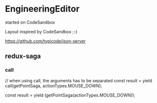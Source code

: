# EngineeringEditor

started on CodeSandbox

Layout inspired by CodeSandbox ;-)

https://github.com/typicode/json-server

## redux-saga

### call

// when using call, the arguments has to be separated
const result = yield call(getPointSaga, actionTypes.MOUSE_DOWN);

const result = yield (getPointSaga(actionTypes.MOUSE_DOWN));
